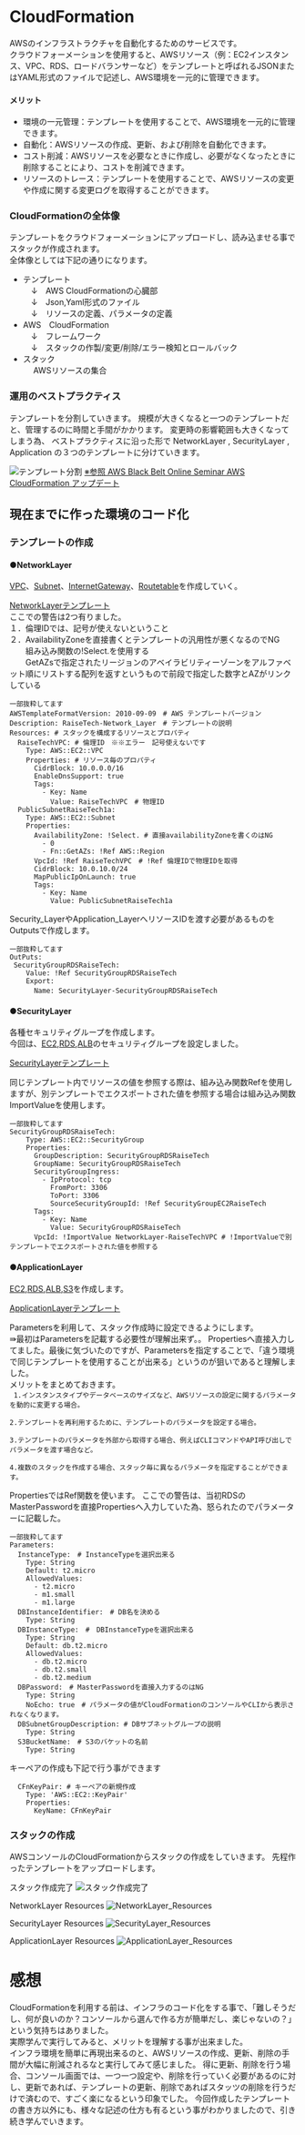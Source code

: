 # CloudFormation
 AWSのインフラストラクチャを自動化するためのサービスです。  
 クラウドフォーメーションを使用すると、AWSリソース（例：EC2インスタンス、VPC、RDS、ロードバランサーなど）をテンプレートと呼ばれるJSONまたはYAML形式のファイルで記述し、AWS環境を一元的に管理できます。  
 #### メリット　　
 - 環境の一元管理：テンプレートを使用することで、AWS環境を一元的に管理できます。
- 自動化：AWSリソースの作成、更新、および削除を自動化できます。
- コスト削減：AWSリソースを必要なときに作成し、必要がなくなったときに削除することにより、コストを削減できます。
- リソースのトレース：テンプレートを使用することで、AWSリソースの変更や作成に関する変更ログを取得することができます。

### CloudFormationの全体像
テンプレートをクラウドフォーメーションにアップロードし、読み込ませる事でスタックが作成されます。  
全体像としては下記の通りになります。  
- テンプレート  
　↓　AWS CloudFormationの心臓部  
　↓　Json,Yaml形式のファイル  
　↓　リソースの定義、パラメータの定義  
- AWS　CloudFormation　  
　↓　フレームワーク  
　↓　スタックの作製/変更/削除/エラー検知とロールバック  
- スタック  
　   AWSリソースの集合

### 運用のベストプラクティス
テンプレートを分割していきます。
規模が大きくなると一つのテンプレートだと、管理するのに時間と手間がかかります。
変更時の影響範囲も大きくなってしまう為、
ベストプラクティスに沿った形で
NetworkLayer , SecurityLayer , Application の３つのテンプレートに分けていきます。

![テンプレート分割](https://user-images.githubusercontent.com/128438140/236090278-1f326e07-4765-4695-bd72-1c26807eecc8.jpeg)
[※参照 AWS Black Belt Online Seminar AWS CloudFormation アップデート](https://www.slideshare.net/AmazonWebServicesJapan/aws-black-belt-online-seminar-aws-cloudformation)

## 現在までに作った環境のコード化
### テンプレートの作成
#### ●NetworkLayer 

[VPC](https://docs.aws.amazon.com/ja_jp/AWSCloudFormation/latest/UserGuide/aws-resource-ec2-vpc.html)、[Subnet](https://docs.aws.amazon.com/ja_jp/AWSCloudFormation/latest/UserGuide/aws-resource-ec2-subnet.html)、[InternetGateway](https://docs.aws.amazon.com/ja_jp/AWSCloudFormation/latest/UserGuide/aws-resource-ec2-internetgateway.html)、[Routetable](https://docs.aws.amazon.com/ja_jp/AWSCloudFormation/latest/UserGuide/aws-resource-ec2-routetable.html)を作成していく。  

[NetworkLayerテンプレート](RaiseTechCFn_templates/RaiseTech-Network_layer.yaml)  
ここでの警告は2つ有りました。  
１．倫理IDでは、記号が使えないということ  
２．AvailabilityZoneを直接書くとテンプレートの汎用性が悪くなるのでNG  
　　組み込み関数の!Select.を使用する  
　　GetAZsで指定されたリージョンのアベイラビリティーゾーンをアルファベット順にリストする配列を返すというもので前段で指定した数字とAZがリンクしている

```
一部抜粋してます
AWSTemplateFormatVersion: 2010-09-09　# AWS テンプレートバージョン
Description: RaiseTech-Network_Layer　# テンプレートの説明
Resources: # スタックを構成するリソースとプロパティ
  RaiseTechVPC: # 倫理ID　※※エラー　記号使えないです
    Type: AWS::EC2::VPC
    Properties: # リソース毎のプロパティ
      CidrBlock: 10.0.0.0/16
      EnableDnsSupport: true
      Tags:
        - Key: Name
          Value: RaiseTechVPC　# 物理ID
  PublicSubnetRaiseTech1a:
    Type: AWS::EC2::Subnet
    Properties:
      AvailabilityZone: !Select. # 直接availabilityZoneを書くのはNG
        - 0
        - Fn::GetAZs: !Ref AWS::Region
      VpcId: !Ref RaiseTechVPC　# !Ref 倫理IDで物理IDを取得
      CidrBlock: 10.0.10.0/24
      MapPublicIpOnLaunch: true
      Tags:
        - Key: Name
          Value: PublicSubnetRaiseTech1a
```

Security_LayerやApplication_LayerへリソースIDを渡す必要があるものをOutputsで作成します。
```
一部抜粋してます
OutPuts: 
 SecurityGroupRDSRaiseTech:
    Value: !Ref SecurityGroupRDSRaiseTech
    Export:
      Name: SecurityLayer-SecurityGroupRDSRaiseTech　
```

#### ●SecurityLayer  
各種セキュリティグループを作成します。  
今回は、[EC2](https://docs.aws.amazon.com/ja_jp/AWSCloudFormation/latest/UserGuide/aws-properties-ec2-security-group.html),[RDS](https://docs.aws.amazon.com/ja_jp/AWSCloudFormation/latest/UserGuide/aws-properties-rds-security-group.html),[ALB](https://docs.aws.amazon.com/ja_jp/AWSCloudFormation/latest/UserGuide/aws-properties-ec2-security-group.html)のセキュリティグループを設定しました。

[SecurityLayerテンプレート](RaiseTechCFn_templates/RaiseTech-Security_layer.yaml)  

同じテンプレート内でリソースの値を参照する際は、組み込み関数Refを使用しますが、別テンプレートでエクスポートされた値を参照する場合は組み込み関数ImportValueを使用します。

```
一部抜粋してます
SecurityGroupRDSRaiseTech:
    Type: AWS::EC2::SecurityGroup
    Properties:
      GroupDescription: SecurityGroupRDSRaiseTech
      GroupName: SecurityGroupRDSRaiseTech
      SecurityGroupIngress:
        - IpProtocol: tcp
          FromPort: 3306
          ToPort: 3306
          SourceSecurityGroupId: !Ref SecurityGroupEC2RaiseTech
      Tags:
        - Key: Name
          Value: SecurityGroupRDSRaiseTech
      VpcId: !ImportValue NetworkLayer-RaiseTechVPC # !ImportValueで別テンプレートでエクスポートされた値を参照する
```
#### ●ApplicationLayer
[EC2](https://docs.aws.amazon.com/ja_jp/AWSCloudFormation/latest/UserGuide/aws-properties-ec2-instance.html),[RDS](https://docs.aws.amazon.com/ja_jp/AWSCloudFormation/latest/UserGuide/AWS_RDS.html),[ALB](https://docs.aws.amazon.com/ja_jp/AWSCloudFormation/latest/UserGuide/AWS_ElasticLoadBalancingV2.html),[S3](https://docs.aws.amazon.com/ja_jp/AWSCloudFormation/latest/UserGuide/AWS_S3.html)を作成します。

[ApplicationLayerテンプレート](RaiseTechCFn_templates/RaiseTech-Application_layer.yaml)  

Parametersを利用して、スタック作成時に設定できるようにします。  
⇛最初はParametersを記載する必要性が理解出来ず。。
Propertiesへ直接入力してました。最後に気づいたのですが、Parametersを指定することで、「違う環境で同じテンプレートを使用することが出来る」というのが狙いであると理解しました。  
メリットをまとめておきます。  
` 1.インスタンスタイプやデータベースのサイズなど、AWSリソースの設定に関するパラメータを動的に変更する場合。`

`2.テンプレートを再利用するために、テンプレートのパラメータを設定する場合。`  

`3.テンプレートのパラメータを外部から取得する場合、例えばCLIコマンドやAPI呼び出しでパラメータを渡す場合など。`  

`4.複数のスタックを作成する場合、スタック毎に異なるパラメータを指定することができます。`


PropertiesではRef関数を使います。
ここでの警告は、当初RDSのMasterPasswordを直接Propertiesへ入力していた為、怒られたのでパラメーターに記載した。



```
一部抜粋してます
Parameters:
  InstanceType:　# InstanceTypeを選択出来る
    Type: String
    Default: t2.micro
    AllowedValues:
      - t2.micro
      - m1.small
      - m1.large
  DBInstanceIdentifier:　# DB名を決める
    Type: String
  DBInstanceType:　#　DBInstanceTypeを選択出来る
    Type: String
    Default: db.t2.micro
    AllowedValues:
      - db.t2.micro
      - db.t2.small
      - db.t2.medium
  DBPassword:　# MasterPasswordを直接入力するのはNG
    Type: String
    NoEcho: true　# パラメータの値がCloudFormationのコンソールやCLIから表示されなくなります。
  DBSubnetGroupDescription: # DBサブネットグループの説明
    Type: String
  S3BucketName:　# S3のバケットの名前
    Type: String
```

キーペアの作成も下記で行う事ができます

```
  CFnKeyPair: # キーペアの新規作成
    Type: 'AWS::EC2::KeyPair'
    Properties:
      KeyName: CFnKeyPair
```

### スタックの作成
AWSコンソールのCloudFormationからスタックの作成をしていきます。
先程作ったテンプレートをアップロードします。

スタック作成完了
![スタック作成完了](https://user-images.githubusercontent.com/128438140/236090315-54c6ecc0-562f-4bd0-917c-0a835e700c45.jpeg)

NetworkLayer Resources
![NetworkLayer_Resources](https://user-images.githubusercontent.com/128438140/236090362-42a8ec1d-075b-4e49-96d8-17147408ef0b.jpeg)

SecurityLayer Resources
![SecurityLayer_Resources](https://user-images.githubusercontent.com/128438140/236090386-1942d946-afab-440b-a462-4cc8ec84d4a2.jpeg)

ApplicationLayer Resources
![ApplicationLayer_Resources](https://user-images.githubusercontent.com/128438140/236090392-9a02d2c7-fdb0-4b1d-913c-8c19ac10b89a.jpeg)

# 感想

CloudFormationを利用する前は、インフラのコード化をする事で、「難しそうだし、何が良いのか？コンソールから選んで作る方が簡単だし、楽じゃないの？」という気持ちはありました。  
実際学んで実行してみると、メリットを理解する事が出来ました。  
インフラ環境を簡単に再現出来るのと、AWSリソースの作成、更新、削除の手間が大幅に削減されるなと実行してみて感じました。
得に更新、削除を行う場合、コンソール画面では、一つ一つ設定や、削除を行っていく必要があるのに対し、更新であれば、テンプレートの更新、削除であればスタッツの削除を行うだけで済むので、すごく楽になるという印象でした。
今回作成したテンプレートの書き方以外にも、様々な記述の仕方も有るという事がわかりましたので、引き続き学んでいきます。


